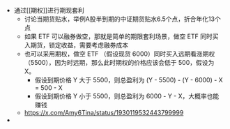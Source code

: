 - 通过[[期权]]进行期现套利
	- 讨论当期货贴水，举例A股半到期的中证期货贴水6.5个点，折合年化13个点
	- 如果 ETF 可以融券做空，那就是简单的期限套利场景，做空 ETF 同时买入期货，锁定收益，需要考虑融券成本
	- 也可以采用期权，做空 ETF （假设现货 6000）同时买入远期看涨期权 （5500），因为时远期，那么此时期权的价格应该会低于 500，假设为 X。
		- 假设到期价格 Y 大于 5500，则总盈利为 (Y - 5500) - (Y - 6000) - X = 500 - X
		- 假设到期价格 Y 小于 5500，则总盈利为 6000 - Y - X，大概率也能赚钱
	- https://x.com/Amy6Tina/status/1930119532443799999
-